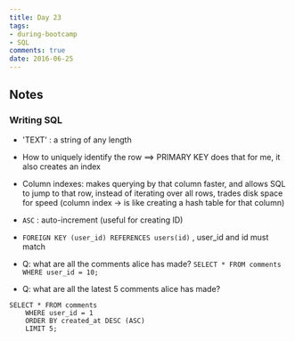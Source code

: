 ```yaml
---
title: Day 23   
tags: 
- during-bootcamp
- SQL
comments: true
date: 2016-06-25
---
```


Notes
-------------------

<h3>Writing SQL </h3>

* 'TEXT' : a string of any length
*  How to uniquely identify the row ==> PRIMARY KEY does that for me, it also creates an index
*  Column indexes: makes querying by that column faster, and allows SQL to jump to that row, instead of iterating over all rows, trades disk space for speed (column index -> is like creating a hash table for that column)
*  `ASC` : auto-increment (useful for creating ID)
* `FOREIGN KEY (user_id) REFERENCES users(id)` , user_id and id must match

* Q: what are all the comments alice has made? 
`SELECT * FROM comments WHERE user_id = 10; `

* Q: what are all the latest 5 comments alice has made? 
```
SELECT * FROM comments 
	WHERE user_id = 1
	ORDER BY created_at DESC (ASC)
	LIMIT 5; 
```